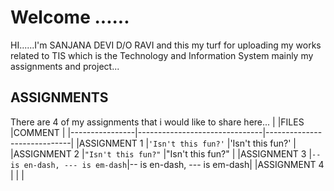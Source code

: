 # Welcome ......

HI......I'm SANJANA DEVI D/O RAVI and this my turf for uploading my works related to TIS which is the Technology and Information System mainly my assignments and project...

## ASSIGNMENTS

There are 4 of my assignments that i would like to share here...
|                |FILES                          |COMMENT                      |
|----------------|-------------------------------|-----------------------------|
|ASSIGNMENT 1    |`'Isn't this fun?'`            |'Isn't this fun?'            |
|ASSIGNMENT 2    |`"Isn't this fun?"`            |"Isn't this fun?"            |
|ASSIGNMENT 3    |`-- is en-dash, --- is em-dash`|-- is en-dash, --- is em-dash|
|ASSIGNMENT 4    |                               |                             |
